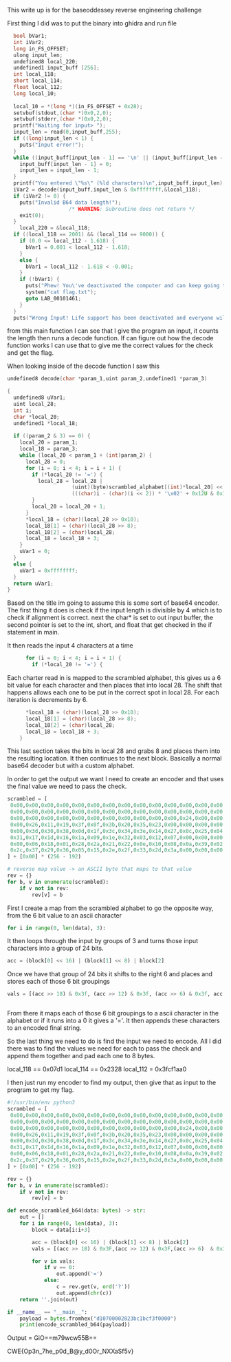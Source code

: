 This write up is for the baseoddessey reverse engineering challenge

First thing I did was to put the binary into ghidra and run file
```C
  bool bVar1;
  int iVar2;
  long in_FS_OFFSET;
  ulong input_len;
  undefined8 local_220;
  undefined1 input_buff [256];
  int local_118;
  short local_114;
  float local_112;
  long local_10;
  
  local_10 = *(long *)(in_FS_OFFSET + 0x28);
  setvbuf(stdout,(char *)0x0,2,0);
  setvbuf(stderr,(char *)0x0,2,0);
  printf("Waiting for input> ");
  input_len = read(0,input_buff,255);
  if ((long)input_len < 1) {
    puts("Input error!");
  }
  while ((input_buff[input_len - 1] == '\n' || (input_buff[input_len - 1] == ' '))) {
    input_buff[input_len - 1] = 0;
    input_len = input_len - 1;
  }
  printf("You entered \"%s\" (%ld characters)\n",input_buff,input_len);
  iVar2 = decode(input_buff,input_len & 0xffffffff,&local_118);
  if (iVar2 != 0) {
    puts("Invalid B64 data length!");
                    /* WARNING: Subroutine does not return */
    exit(0);
  }
    local_220 = &local_118;
  if ((local_118 == 2001) && (local_114 == 9000)) {
    if (0.0 <= local_112 - 1.618) {
      bVar1 = 0.001 < local_112 - 1.618;
    }
    else {
      bVar1 = local_112 - 1.618 < -0.001;
    }
    if (!bVar1) {
      puts("Phew! You\'ve deactivated the computer and can keep going to Jupiter...");
      system("cat flag.txt");
      goto LAB_00101461;
    }
  }
  puts("Wrong Input! Life support has been deactivated and everyone will perish!");
```
from this main function I can see that I give the program an input, it counts the length then runs a decode function. If can figure out how the decode function works I can use that to give me the correct values for the check and get the flag.

When looking inside of the decode function I saw this

```C
undefined8 decode(char *param_1,uint param_2,undefined1 *param_3)

{
  undefined8 uVar1;
  uint local_28;
  int i;
  char *local_20;
  undefined1 *local_18;
  
  if ((param_2 & 3) == 0) {
    local_20 = param_1;
    local_18 = param_3;
    while (local_20 < param_1 + (int)param_2) {
      local_28 = 0;
      for (i = 0; i < 4; i = i + 1) {
        if (*local_20 != '=') {
          local_28 = local_28 |
                     (uint)(byte)scrambled_alphabet[(int)*local_20] <<
                     (((char)i - (char)(i << 2)) * '\x02' + 0x12U & 0x1f);
        }
        local_20 = local_20 + 1;
      }
      *local_18 = (char)(local_28 >> 0x10);
      local_18[1] = (char)(local_28 >> 8);
      local_18[2] = (char)local_28;
      local_18 = local_18 + 3;
    }
    uVar1 = 0;
  }
  else {
    uVar1 = 0xffffffff;
  }
  return uVar1;
}
```
Based on the title im going to assume this is some sort of base64 encoder. The first thing it does is check if the input length is divisible by 4 which is to check if alignment is correct. next the char* is set to out input buffer, the second pointer is set to the int, short, and float that get checked in the if statement in main.

It then reads the input 4 characters at a time
```C
      for (i = 0; i < 4; i = i + 1) {
        if (*local_20 != '=') {
```
Each charter read in is mapped to the scrambled alphabet, this gives us a 6 bit value for each character and then places that into local 28. The shift that happens allows each one to be put in the correct spot in local 28. For each iteration is decrements by 6.
```C
      *local_18 = (char)(local_28 >> 0x10);
      local_18[1] = (char)(local_28 >> 8);
      local_18[2] = (char)local_28;
      local_18 = local_18 + 3;
    }
```

This last section takes the bits in local 28 and grabs 8 and places them into the resulting location. It then continues to the next block. Basically a normal base64 decoder but with a custom alphabet.

In order to get the output we want I need to create an encoder and that uses the final value we need to pass the check.

```python
scrambled = [
 0x00,0x00,0x00,0x00,0x00,0x00,0x00,0x00,0x00,0x00,0x00,0x00,0x00,0x00,0x00,0x00,
 0x00,0x00,0x00,0x00,0x00,0x00,0x00,0x00,0x00,0x00,0x00,0x00,0x00,0x00,0x00,0x00,
 0x00,0x00,0x00,0x00,0x00,0x00,0x00,0x00,0x00,0x00,0x00,0x24,0x00,0x00,0x00,0x1b,
 0x00,0x26,0x11,0x19,0x3f,0x0f,0x3b,0x20,0x35,0x23,0x00,0x00,0x00,0x00,0x00,0x00,
 0x00,0x3d,0x30,0x38,0x0d,0x1f,0x3c,0x34,0x3e,0x14,0x27,0x0c,0x25,0x04,0x0b,0x1c,
 0x31,0x17,0x1d,0x16,0x1a,0x09,0x1e,0x32,0x03,0x12,0x07,0x00,0x00,0x00,0x00,0x00,
 0x00,0x06,0x18,0x01,0x28,0x2a,0x21,0x22,0x0e,0x10,0x08,0x0a,0x39,0x02,0x2b,0x13,
 0x2c,0x37,0x29,0x36,0x05,0x15,0x2e,0x2f,0x33,0x2d,0x3a,0x00,0x00,0x00,0x00,0x00
] + [0x00] * (256 - 192)

# reverse map value -> an ASCII byte that maps to that value
rev = {}
for b, v in enumerate(scrambled):
    if v not in rev:
        rev[v] = b

```
First I create a map from the scrambled alphabet to go the opposite way, from the 6 bit value to an ascii character
```python 
for i in range(0, len(data), 3):
```
It then loops through the input by groups of 3 and turns those input characters into a group of 24 bits.
```python 
acc = (block[0] << 16) | (block[1] << 8) | block[2]
```
Once we have that group of 24 bits it shifts to the right 6 and places and stores each of those 6 bit groupings
```python
vals = [(acc >> 18) & 0x3f, (acc >> 12) & 0x3f, (acc >> 6) & 0x3f, acc & 0x3f]

```
```python

```
From there it maps each of those 6 bit groupings to a ascii character in the alphabet or if it runs into a 0 it gives a '='. It then appends these characters to an encoded final string.

So the last thing we need to do is find the input we need to encode. All I did there was to find the values we need for each to pass the check and append them together and pad each one to 8 bytes.

local_118 == 0x07d1
local_114 == 0x2328
local_112 = 0x3fcf1aa0

I then just run my encoder to find my output, then give that as input to the program to get my flag.
```python
#!/usr/bin/env python3
scrambled = [
 0x00,0x00,0x00,0x00,0x00,0x00,0x00,0x00,0x00,0x00,0x00,0x00,0x00,0x00,0x00,0x00,
 0x00,0x00,0x00,0x00,0x00,0x00,0x00,0x00,0x00,0x00,0x00,0x00,0x00,0x00,0x00,0x00,
 0x00,0x00,0x00,0x00,0x00,0x00,0x00,0x00,0x00,0x00,0x00,0x24,0x00,0x00,0x00,0x1b,
 0x00,0x26,0x11,0x19,0x3f,0x0f,0x3b,0x20,0x35,0x23,0x00,0x00,0x00,0x00,0x00,0x00,
 0x00,0x3d,0x30,0x38,0x0d,0x1f,0x3c,0x34,0x3e,0x14,0x27,0x0c,0x25,0x04,0x0b,0x1c,
 0x31,0x17,0x1d,0x16,0x1a,0x09,0x1e,0x32,0x03,0x12,0x07,0x00,0x00,0x00,0x00,0x00,
 0x00,0x06,0x18,0x01,0x28,0x2a,0x21,0x22,0x0e,0x10,0x08,0x0a,0x39,0x02,0x2b,0x13,
 0x2c,0x37,0x29,0x36,0x05,0x15,0x2e,0x2f,0x33,0x2d,0x3a,0x00,0x00,0x00,0x00,0x00
] + [0x00] * (256 - 192)

rev = {}
for b, v in enumerate(scrambled):
    if v not in rev:
        rev[v] = b

def encode_scrambled_b64(data: bytes) -> str:
    out = []
    for i in range(0, len(data), 3):
        block = data[i:i+3]

        acc = (block[0] << 16) | (block[1] << 8) | block[2]
        vals = [(acc >> 18) & 0x3F,(acc >> 12) & 0x3F,(acc >> 6)  & 0x3F,acc & 0x3F,]

        for v in vals:
            if v == 0:
                out.append('=')
            else:
                c = rev.get(v, ord('?'))
                out.append(chr(c))
    return ''.join(out)

if __name__ == "__main__":
    payload = bytes.fromhex("d10700002823bc1bcf3f0000")
    print(encode_scrambled_b64(payload))
```

Output = GiO==m79wcw55B==

CWE{Op3n_7he_p0d_B@y_d0Or_NXXaSf5v}
<!--stackedit_data:
eyJoaXN0b3J5IjpbMTYxMDUxOTQ1MV19
-->